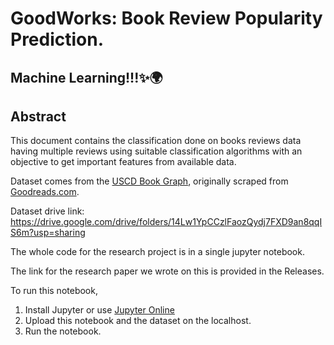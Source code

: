 # GoodWorks: Book Review Popularity Prediction.

## Machine Learning!!!✨🌍

## Abstract
This document contains the classification done
on books reviews data having multiple reviews using suitable
classification algorithms with an objective to get important
features from available data.

Dataset comes from the <a href= "https://sites.google.com/eng.ucsd.edu/ucsdbookgraph/home">USCD Book Graph</a>, originally scraped from <a href= "https://www.goodreads.com/">Goodreads.com</a>.

Dataset drive link: https://drive.google.com/drive/folders/14Lw1YpCCzlFaozQydj7FXD9an8qqIS6m?usp=sharing

The whole code for the research project is in a single jupyter notebook.

The link for the research paper we wrote on this is provided in the Releases.

To run this notebook, 

1. Install Jupyter or use <a href= "https://jupyter.org/try-jupyter/retro/notebooks/?path=notebooks/Intro.ipynb">Jupyter Online</a>
2. Upload this notebook and the dataset on the localhost.
3. Run the notebook.
